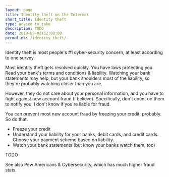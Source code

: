 ```yaml
---
layout: page
title: Identity theft on the Internet
short_title: Identity theft
type: advice_to_take
description: TODO
date: 2019-09-02T12:00:00
permalink: /identity_theft/
---
```


Identity theft is most people's #1 cyber-security concern, at least according to one survey<!-- 2010 NCSA / Norton by Symantec Online Safety Study -->.

Most identity theft gets resolved quickly. You have laws protecting you. Read your bank's terms and conditions & liability. Watching your bank statements may help, but your bank shoulders most of the liability, so they're probably watching closer than you are.

However, they do not care about your personal information, and you have to fight against new account fraud (I believe). Specifically, don't count on them to notify you. I don't know if you're liable for fraud.

You can prevent most new account fraud by freezing your credit, probably. So do that.

* Freeze your credit
* Understand your liability for your banks, debit cards, and credit cards. Choose your payment scheme based on liability.
* Watch your bank statements (but know your banks watch them, too)

TODO

See also Pew Americans & Cybersecurity, which has much higher fraud stats.